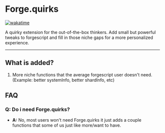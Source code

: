 # Forge.quirks

[![wakatime](https://wakatime.com/badge/user/914584c4-b453-420c-8563-b9efdd43947f/project/4f919f0e-7543-40b5-b5db-06ea5aa58d3c.svg)](https://wakatime.com/badge/user/914584c4-b453-420c-8563-b9efdd43947f/project/4f919f0e-7543-40b5-b5db-06ea5aa58d3c)

A quirky extension for the out-of-the-box thinkers. Add small but powerful tweaks to forgescript and fill in those niche gaps for a more personalized experience.

---

## What is added?

1. More niche functions that the average forgescript user doesn't need. (Example: better systemInfo, better shardInfo, etc)

## FAQ

### **Q:** Do i need Forge.quirks?

- **A:** No, most users won't need Forge.quirks it just adds a couple functions that some of us just like more/want to have.
